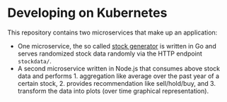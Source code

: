 # Developing on Kubernetes

This repository contains two microservices that make up an application:

- One microservice, the so called [stock generator](stock-gen/) is written in Go and serves randomized stock data randomly via the HTTP endpoint `stockdata/`.
- A second microservice written in Node.js that consumes above stock data and performs 1. aggregation like average over the past year of a certain stock, 2. provides recommendation like sell/hold/buy, and 3. transform the data into plots (over time graphical representation).
